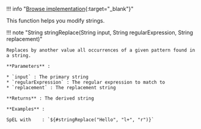 !!! info "[Browse implementation](https://github.com/chutney-testing/chutney/blob/master/action-impl/src/main/java/com/chutneytesting/action/function/StringFunction.java){:target="_blank"}"

This function helps you modify strings.

!!! note "String stringReplace(String input, String regularExpression, String replacement)"

    Replaces by another value all occurrences of a given pattern found in a string.

    **Parameters** :

    * `input` : The primary string
    * `regularExpression` : The regular expression to match to
    * `replacement` : The replacement string

    **Returns** : The derived string

    **Examples** :

    SpEL with    : `${#stringReplace("Hello", "l+", "r")}`
